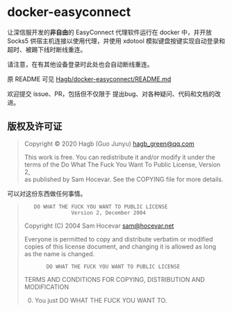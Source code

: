 # docker-easyconnect

让深信服开发的**非自由**的 EasyConnect 代理软件运行在 docker 中，并开放 Socks5 供宿主机连接以使用代理，并使用 xdotool 模拟键盘按键实现自动登录和超时、被踢下线时断线重连。

请注意，在有其他设备登录时此处也会自动断线重连。

原 README 可见 [Hagb/docker-easyconnect/README.md](https://github.com/Hagb/docker-easyconnect/blob/master/README.md)

欢迎提交 issue、PR，包括但不仅限于 提出bug、对各种疑问、代码和文档的改进。



## 版权及许可证

> Copyright © 2020 Hagb (Guo Junyu) <hagb_green@qq.com>  
>
> This work is free. You can redistribute it and/or modify it under the  
> terms of the Do What The Fuck You Want To Public License, Version 2,  
> as published by Sam Hocevar. See the COPYING file for more details. 

可以对这份东西做任何事情。

>        DO WHAT THE FUCK YOU WANT TO PUBLIC LICENSE  
>                    Version 2, December 2004  
>
> Copyright (C) 2004 Sam Hocevar <sam@hocevar.net>  
>
> Everyone is permitted to copy and distribute verbatim or modified  
> copies of this license document, and changing it is allowed as long  
> as the name is changed.  
>  
>            DO WHAT THE FUCK YOU WANT TO PUBLIC LICENSE  
>   TERMS AND CONDITIONS FOR COPYING, DISTRIBUTION AND MODIFICATION  
>  
>  0. You just DO WHAT THE FUCK YOU WANT TO. 
